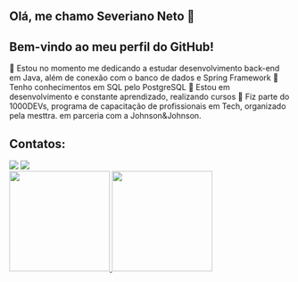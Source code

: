 ## Olá, me chamo Severiano Neto 👋
## Bem-vindo ao meu perfil do GitHub!

:pushpin: Estou no momento me dedicando a estudar desenvolvimento back-end em Java, além de conexão com o banco de dados e Spring Framework
:pushpin: Tenho conhecimentos em SQL pelo PostgreSQL
:pushpin: Estou em desenvolvimento e constante aprendizado, realizando cursos
:pushpin: Fiz parte do 1000DEVs, programa de capacitação de profissionais em Tech, organizado pela mesttra. em parceria com a Johnson&Johnson.

## Contatos:

<div>
<a href = "mailto:nettoseveriano96@gmail.com"><img src="https://img.shields.io/badge/Gmail-D14836?style=for-the-badge&logo=gmail&logoColor=white" target="_blank"></a>
<a href="https://www.linkedin.com/in/severianoneto3" target="_blank"><img src="https://img.shields.io/badge/-LinkedIn-%230077B5?style=for-the-badge&logo=linkedin&logoColor=white" target="_blank"></a>   
</div>

<div>
<a href="https://github.com/severianoneto3">
<img height="180em" src="https://github-readme-stats.vercel.app/api/top-langs/?username=severianoneto3&layout=compact&langs_count=7&theme=dracula"/>
<img height="180em" src="https://github-readme-stats.vercel.app/api?username=severianoneto3&show_icons=true&theme=dracula&include_all_commits=true&count_private=true"/>
</div>
